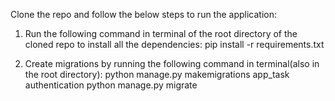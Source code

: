 Clone the repo and follow the below steps to run the application:

1. Run the following command in terminal of the root directory of the cloned repo to install all the dependencies:
    pip install -r requirements.txt
  
 2. Create migrations by running the following command in terminal(also in the root directory):
    python manage.py makemigrations app_task authentication
    python manage.py migrate
   
